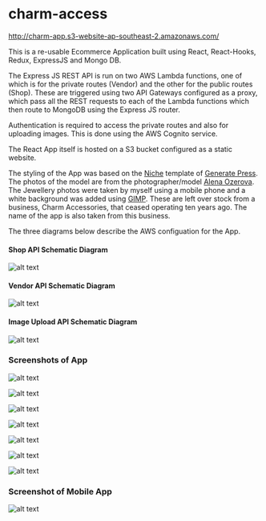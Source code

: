 # charm-access

http://charm-app.s3-website-ap-southeast-2.amazonaws.com/

This is a re-usable Ecommerce Application built using React, React-Hooks, Redux, ExpressJS and Mongo DB.

The Express JS REST API is run on two AWS Lambda functions, one of which is for the private routes (Vendor) and the other for the public routes (Shop). These are triggered using two API Gateways configured as a proxy, which pass all the REST requests to each of the Lambda functions which then route to MongoDB using the Express JS router.

Authentication is required to access the private routes and also for uploading images. This is done using the AWS Cognito service.

The React App itself is hosted on a S3 bucket configured as a static website.

The styling of the App was based on the [Niche](https://gpsites.co/niche/) template of [Generate Press](https://generatepress.com/). The photos of the model are from the photographer/model [Alena Ozerova](https://www.instagram.com/taknebivaet/). The Jewellery photos were taken by myself using a mobile phone and a white background was added using [GIMP](https://www.gimp.org/). These are left over stock from a business, Charm Accessories, that ceased operating ten years ago. The name of the app is also taken from this business.

The three diagrams below describe the AWS configuation for the App.


#### Shop API Schematic Diagram

![alt text](https://github.com/mmackenzie-syd/charm-access/blob/main/Schematic/AWS-schematic-shop.png)





#### Vendor API Schematic Diagram 

![alt text](https://github.com/mmackenzie-syd/charm-access/blob/main/Schematic/AWS-schematic-vendor.png)





#### Image Upload API Schematic Diagram


![alt text](https://github.com/mmackenzie-syd/charm-access/blob/main/Schematic/AWS-schematic-upload.png)

### Screenshots of App

![alt text](https://github.com/mmackenzie-syd/charm-access/blob/main/screenshots/gray/home.png)

![alt text](https://github.com/mmackenzie-syd/charm-access/blob/main/screenshots/gray/products.png)

![alt text](https://github.com/mmackenzie-syd/charm-access/blob/main/screenshots/gray/product.png)

![alt text](https://github.com/mmackenzie-syd/charm-access/blob/main/screenshots/gray/edit-products.png)

![alt text](https://github.com/mmackenzie-syd/charm-access/blob/main/screenshots/gray/edit-product.png)

![alt text](https://github.com/mmackenzie-syd/charm-access/blob/main/screenshots/gray/edit-categories.png)

![alt text](https://github.com/mmackenzie-syd/charm-access/blob/main/screenshots/gray/reset.png)

### Screenshot of Mobile App

![alt text](https://github.com/mmackenzie-syd/charm-access/blob/main/screenshots/gray/home-mobile.png)
